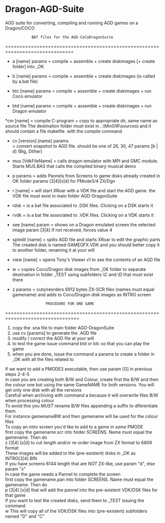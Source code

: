 # Dragon-AGD-Suite
AGD suite for converting, compiling and running AGD games on a Dragon/COCO

			    BAT files for the AGD-CoCoDragonSuite
==============================================================================
* a [name] params   = compile + assemble + create diskimages [+ create folder] into _OK
* b [name] params   = compile + assemble + create diskimages (is called by a.bat file)

* btc [name] params = compile + assemble + create diskimages + run Coco emulator
* btd [name] params = compile + assemble + create diskimages + run Dragon emulator

*cm [name]         = compile C-program + copy to appropriate dir, same name as source file 
 		     The destination folder must exist in ..\MinGW\sources\)
 		     and it should contain a file makefile. with the compile command

* cv [version] [name] params  
		    = convert snapshot to AGD file. 
		      <version> should be one of  26, 30, 47 
		      params [b | d] (Big, Dither)

* mus [VdkFileName] = calls dragon emulator with MPI and GMC module. Starts MUS.BAS
		      that calls the compiled binary musical demo

* p params          = adds Pannels from Screens to game disks already created in OK folder
		      params [3|4][x|d] for PMode3/4 ZX/Dgn

* r [name]	    = will start XRoar with a VDK file and start the AGD game. 
		      the VDK file must exist in main folder AGD-DragonSuite

* rdsk		   = is a bat file associated to .DSK files. Clicking on a DSK starts it
* rvdk		   = is a bat file associated to .VDK files. Clicking on a VDK starts it

* see [name] param  = shows on a Dragon emulated screen the selected image 
		      param [3|4] If not received, forces value 4

* spledit [name]    = splits AGD file and starts XRoar to edit the graphic parts
		      The created disk is named GAMEGFX.VDK and you should better
		      copy it to another folder, renaming it at your will

* view [name]       = opens Tony's Viewer v1 to see the contents of an AGD file

* w                 = copies Coco/Dragon disk images from _OK folder to separate destination
		      in folder _TEST using subfolders \C and \D that *must* exist there

* z        params   = cuts/reorders 6912 bytes ZX-SCR files (names must equal gamename)
	 	      and adds to Coco/Dragon disk images as INTRO screen


				     PROCEDURE FOR ONE GAME
================================================================================
1) copy the .sna file to main folder AGD-DragonSuite
2) use cv <version> <name> [params] to generate the .AGD file
3) modify / correct the AGD file at your will
4) to test the game issue command
  btd or btc <name> <params> so that you can play the game
5) when you are done, issue the command
  a <name> params to create a folder in _OK with all the files related to <name>

If we want to add a PMODE3 executable, then use param [G] in previous steps 2-4-5<br>
	in case you are creating both B/W and Colour, create first the B/W and then the colour one but using the same GameNAME for both versions. You will get only one disk with all the versions <br>
	Carefull when archiving with command a because it will overwrite files B/W when processing colour<br>
	To avoid this you *MUST* rename B/W files appending a suffix to diferentiate them.<br> 
	For instance gamenameBW and then gamename will be used for the colour files<br>
To copy an intro screen you'd like to add to a game in *same* PMODE<br>
  first copy the gamename.scr into folder SCREENS. Name must equal the gamename. Then do<br>
  z [3|4] [x|d] to cut length and/or re-order image from ZX format to 6809 format<br>
	These images will be added to the (pre-existent) disks in _OK as INTRO[3|4].BIN<br>
	If you have screens 6144 length that are *NOT* ZX-like, use param "d", else param "x"<br>
In case the game needs a Pannel to complete the screen<br>
  first copy the gamename.pan into folder SCREENS. Name must equal the gamename. Then do<br>
  p [3|4] [x|d] that will add the pannel into the pre-existent VDK/DSK files for that game<br>
If you want to test the created disks, send them to _TEST issuing the command <br>
  w	This will copy all of the VDK/DSK files into (pre-existent) subfolders named "D" and "C"<br>

